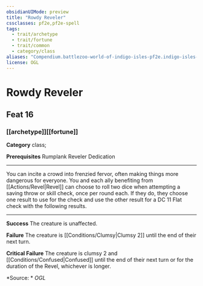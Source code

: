 ```yaml
---
obsidianUIMode: preview
title: "Rowdy Reveler"
cssclasses: pf2e,pf2e-spell
tags:
  - trait/archetype
  - trait/fortune
  - trait/common
  - category/class
aliases: "Compendium.battlezoo-world-of-indigo-isles-pf2e.indigo-isles-feats.Item.K5JpDb3yCLNa1Bf5"
license: OGL
---
```

# Rowdy Reveler
## Feat 16
### [[archetype]][[fortune]]

**Category** class; 



**Prerequisites** Rumplank Reveler Dedication
* * *
You can incite a crowd into frenzied fervor, often making things more dangerous for everyone. You and each ally benefiting from [[Actions/Revel|Revel]] can choose to roll two dice when attempting a saving throw or skill check, once per round each. If they do, they choose one result to use for the check and use the other result for a DC 11 Flat check with the following results.

* * *

**Success** The creature is unaffected.

**Failure** The creature is [[Conditions/Clumsy|Clumsy 2]] until the end of their next turn.

**Critical Failure** The creature is clumsy 2 and [[Conditions/Confused|Confused]] until the end of their next turn or for the duration of the Revel, whichever is longer.

*Source: *
*OGL*
